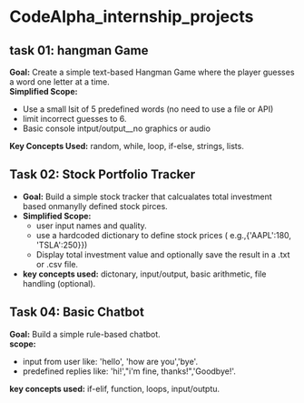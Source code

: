 # CodeAlpha_internship_projects
## task 01: hangman Game
**Goal:** Create a simple text-based Hangman Game where the player guesses a word one letter at a time.\
**Simplified Scope:**
- Use a small lsit of 5 predefined words (no need to use a file or API)
- limit incorrect guesses to 6.
- Basic console intput/output__no graphics or audio
  
**Key Concepts Used:** random, while, loop, if-else, strings, lists.
  
## Task 02: Stock Portfolio Tracker
- **Goal:** Build a simple stock tracker that calcualates total investment based onmanylly defined stock pirces.
- **Simplified Scope:**
    - user input names and quality.
    - use a hardcoded dictionary to define stock prices ( e.g.,{'AAPL':180, 'TSLA':250}})
    - Display total investment value and optionally save the result in a .txt or .csv file.
- **key concepts used:** dictonary, input/output, basic arithmetic, file handling (optional).

## Task 04: Basic Chatbot
**Goal:** Build a simple rule-based chatbot.\
**scope:**
  - input from user like: 'hello', 'how are you','bye'.
  - predefined replies like: 'hi!',"i'm fine, thanks!",'Goodbye!'.
    
**key concepts used:** if-elif, function, loops, input/outptu.
